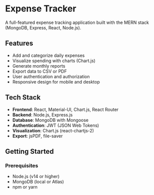 # Expense Tracker

A full-featured expense tracking application built with the MERN stack (MongoDB, Express, React, Node.js).

## Features

- Add and categorize daily expenses
- Visualize spending with charts (Chart.js)
- Generate monthly reports
- Export data to CSV or PDF
- User authentication and authorization
- Responsive design for mobile and desktop

## Tech Stack

- **Frontend**: React, Material-UI, Chart.js, React Router
- **Backend**: Node.js, Express.js
- **Database**: MongoDB with Mongoose
- **Authentication**: JWT (JSON Web Tokens)
- **Visualization**: Chart.js (react-chartjs-2)
- **Export**: jsPDF, file-saver

## Getting Started

### Prerequisites

- Node.js (v14 or higher)
- MongoDB (local or Atlas)
- npm or yarn
